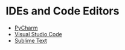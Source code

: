 # IDEs and Code Editors

- [PyCharm](https://www.jetbrains.com/pycharm/)
- [Visual Studio Code](https://code.visualstudio.com/)
- [Sublime Text](https://www.sublimetext.com/)
